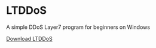 # LTDDoS
A simple DDoS Layer7 program for beginners on Windows

[Download LTDDoS](https://github.com/p1mpus/LTDDoS/releases)
